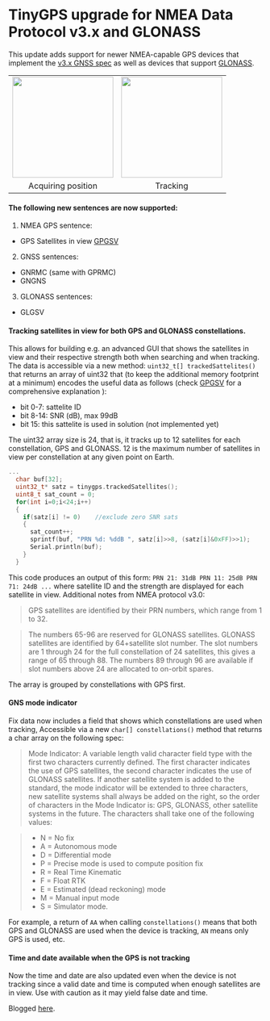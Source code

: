 # TinyGPS upgrade for NMEA Data Protocol v3.x and GLONASS

This update adds support for newer NMEA-capable GPS devices that implement the [v3.x GNSS spec](http://geostar-navi.com/files/docs/geos3/geos_nmea_protocol_v3_0_eng.pdf) as well as devices that support [GLONASS](https://en.wikipedia.org/wiki/GLONASS).

<center><table><tr valign='center'><td><img src='http://blog.metaflow.net/wp-content/uploads/2015/09/gps-notrack.jpg' width='200px'/></td><td><img src="http://blog.metaflow.net/wp-content/uploads/2015/09/gps-track.jpg" width='200px'/></tr><tr align='center'><td>Acquiring position</td><td>Tracking</td></tr></table></center>

#### The following new sentences are now supported:

1. NMEA GPS sentence:
  * GPS Satellites in view [GPGSV](http://aprs.gids.nl/nmea/#gsv)
2. GNSS sentences:
  * GNRMC (same with GPRMC)
  * GNGNS
3. GLONASS sentences:
  * GLGSV

#### Tracking satellites in view for both GPS and GLONASS constellations.

This allows for building e.g. an advanced GUI that shows the satellites in view and their respective strength both when searching and when tracking.
The data is accessible via a new method: `uint32_t[] trackedSattelites()` that returns an array of uint32 that (to keep the additional memory footprint at a minimum) encodes the useful data as follows (check [GPGSV](http://aprs.gids.nl/nmea/#gsv) for a comprehensive explanation ):

  * bit 0-7: sattelite ID
  * bit 8-14: SNR (dB), max 99dB
  * bit 15: this sattelite is used in solution (not implemented yet)

The uint32 array size is 24, that is, it tracks up to 12 satellites for each constellation, GPS and GLONASS. 12 is the maximum number of satellites in view per constellation at any given point on Earth.
```c
...
  char buf[32];
  uint32_t* satz = tinygps.trackedSatellites();
  uint8_t sat_count = 0;
  for(int i=0;i<24;i++)
  {
    if(satz[i] != 0)	//exclude zero SNR sats
    {
      sat_count++;
      sprintf(buf, "PRN %d: %ddB ", satz[i]>>8, (satz[i]&0xFF)>>1);
      Serial.println(buf);
    }
  }

```

This code produces an output of this form: ```PRN 21: 31dB PRN 11: 25dB PRN 71: 24dB ...``` where satellite ID and the strength are displayed for each satellite in view.
Additional notes from NMEA protocol v3.0:

> GPS satellites are identified by their PRN numbers, which range from 1 to 32.

> The numbers 65-96 are reserved for GLONASS satellites. GLONASS satellites are identified by 64+satellite slot number. The slot numbers are 1 through 24 for the full constellation of 24 satellites, this gives a range of 65 through 88. The numbers 89 through 96 are available if slot numbers above 24 are allocated to on-orbit spares.

The array is grouped by constellations with GPS first.

#### GNS mode indicator

Fix data now includes a field that shows which constellations are used when tracking, Accessible via a new ```char[] constellations()``` method that returns a char array on the following spec:
> Mode Indicator:
A variable length valid character field type with the first two characters currently defined. The first character indicates the use of GPS satellites, the second character indicates the use of GLONASS satellites. If another satellite system is added to the standard, the mode indicator will be extended to three characters, new satellite systems shall always be added on the right, so the order of characters in the Mode Indicator is: GPS, GLONASS, other satellite systems in the future.
The characters shall take one of the following values:

> * N = No fix
> * A = Autonomous mode
> * D = Differential mode
> * P = Precise mode is used to compute position fix
> * R = Real Time Kinematic
> * F = Float RTK
> * E = Estimated (dead reckoning) mode
> * M = Manual input mode
> * S = Simulator mode.

For example, a return of ```AA``` when calling ```constellations()``` means that both GPS and GLONASS are used when the device is tracking, ```AN``` means only GPS is used, etc.

#### Time and date available when the GPS is not tracking

Now the time and date are also updated even when the device is not tracking since a valid date and time is computed when enough satellites are in view. Use with caution as it may yield false date and time.

Blogged [here](http://blog.metaflow.net/2015/09/03/a-tinygps-upgrade-adding-nmea-v3-0-and-glonass-support).
